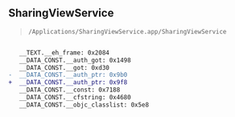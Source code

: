 ## SharingViewService

> `/Applications/SharingViewService.app/SharingViewService`

```diff

   __TEXT.__eh_frame: 0x2084
   __DATA_CONST.__auth_got: 0x1498
   __DATA_CONST.__got: 0xd30
-  __DATA_CONST.__auth_ptr: 0x9b0
+  __DATA_CONST.__auth_ptr: 0x9f8
   __DATA_CONST.__const: 0x7188
   __DATA_CONST.__cfstring: 0x4680
   __DATA_CONST.__objc_classlist: 0x5e8

```

